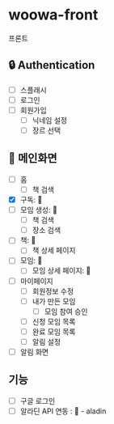 # woowa-front
프론트

## 🔒 Authentication
- [ ] 스플래시
- [ ] 로그인
- [ ] 회원가입
    - [ ] 닉네임 설정
    - [ ] 장르 선택

## 📌 메인화면
- [ ] 홈
    - [ ] 책 검색
- [x] 구독: 💙
- [ ] 모임 생성: 💙
    - [ ] 책 검색
    - [ ] 장소 검색
- [ ] 책: 💙
    - [ ] 책 상세 페이지
- [ ] 모임: 💙
    - [ ] 모임 상세 페이지: 💙
- [ ] 마이페이지
    - [ ] 회원정보 수정
    - [ ] 내가 만든 모임
        - [ ] 모임 참여 승인
    - [ ] 신청 모임 목록
    - [ ] 완료 모임 목록
    - [ ] 알림 설정
- [ ] 알림 화면

## 기능
- [ ] 구글 로그인
- [ ] 알라딘 API 연동 : 💙 - aladin